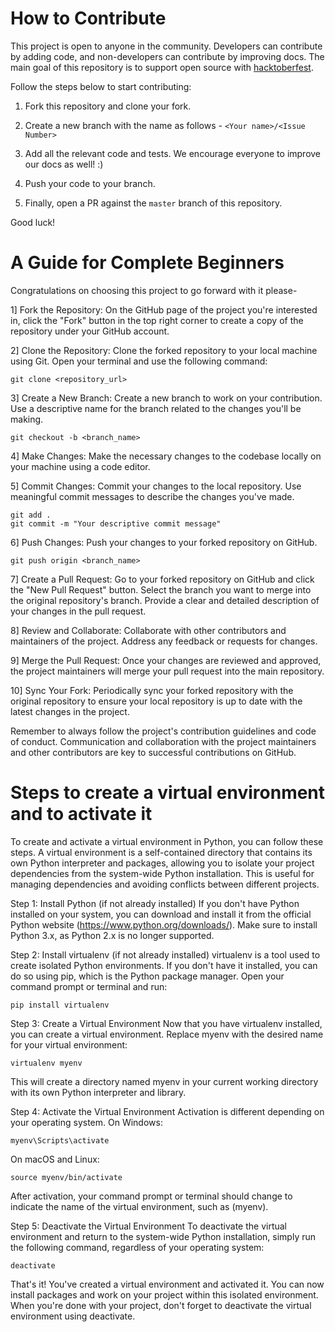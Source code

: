 # How to Contribute

This project is open to anyone in the community. Developers can contribute by adding code, and non-developers can contribute by improving docs. The main goal of this repository is to support open source with [hacktoberfest](http://hacktoberfest.digitalocean.com).

Follow the steps below to start contributing:

1. Fork this repository and clone your fork.

2. Create a new branch with the name as follows - `<Your name>/<Issue Number>`

3. Add all the relevant code and tests. We encourage everyone to improve our docs as well! :)

4. Push your code to your branch.

5. Finally, open a PR against the `master` branch of this repository.

Good luck!


# A Guide for Complete Beginners

Congratulations on choosing this project to go forward with it please-

1] Fork the Repository:
On the GitHub page of the project you're interested in, click the "Fork" button in the top right corner to create a copy of the repository under your GitHub account.

2] Clone the Repository:
Clone the forked repository to your local machine using Git. Open your terminal and use the following command:
```
git clone <repository_url>

```

3] Create a New Branch:
Create a new branch to work on your contribution. Use a descriptive name for the branch related to the changes you'll be making.
```
git checkout -b <branch_name>
```

4] Make Changes:
Make the necessary changes to the codebase locally on your machine using a code editor.

5] Commit Changes:
Commit your changes to the local repository. Use meaningful commit messages to describe the changes you've made.

```
git add .
git commit -m "Your descriptive commit message"
```

6] Push Changes:
Push your changes to your forked repository on GitHub.
```
git push origin <branch_name>
```

7] Create a Pull Request:
Go to your forked repository on GitHub and click the "New Pull Request" button. Select the branch you want to merge into the original repository's branch. Provide a clear and detailed description of your changes in the pull request.

8] Review and Collaborate:
Collaborate with other contributors and maintainers of the project. Address any feedback or requests for changes.

9] Merge the Pull Request:
Once your changes are reviewed and approved, the project maintainers will merge your pull request into the main repository.

10] Sync Your Fork:
Periodically sync your forked repository with the original repository to ensure your local repository is up to date with the latest changes in the project.

Remember to always follow the project's contribution guidelines and code of conduct. Communication and collaboration with the project maintainers and other contributors are key to successful contributions on GitHub.


# Steps to create a virtual environment and to activate it

To create and activate a virtual environment in Python, you can follow these steps. A virtual environment is a self-contained directory that contains its own Python interpreter and packages, allowing you to isolate your project dependencies from the system-wide Python installation. This is useful for managing dependencies and avoiding conflicts between different projects.

Step 1: Install Python (if not already installed)
If you don't have Python installed on your system, you can download and install it from the official Python website (https://www.python.org/downloads/). Make sure to install Python 3.x, as Python 2.x is no longer supported.

Step 2: Install virtualenv (if not already installed)
virtualenv is a tool used to create isolated Python environments. If you don't have it installed, you can do so using pip, which is the Python package manager. Open your command prompt or terminal and run:
```
pip install virtualenv
```
Step 3: Create a Virtual Environment
Now that you have virtualenv installed, you can create a virtual environment. Replace myenv with the desired name for your virtual environment:
```
virtualenv myenv
```
This will create a directory named myenv in your current working directory with its own Python interpreter and library.

Step 4: Activate the Virtual Environment
Activation is different depending on your operating system.
On Windows:
```
myenv\Scripts\activate
```
On macOS and Linux:
```
source myenv/bin/activate
```
After activation, your command prompt or terminal should change to indicate the name of the virtual environment, such as (myenv).

Step 5: Deactivate the Virtual Environment
To deactivate the virtual environment and return to the system-wide Python installation, simply run the following command, regardless of your operating system:
```
deactivate
```
That's it! You've created a virtual environment and activated it. You can now install packages and work on your project within this isolated environment. When you're done with your project, don't forget to deactivate the virtual environment using deactivate.
